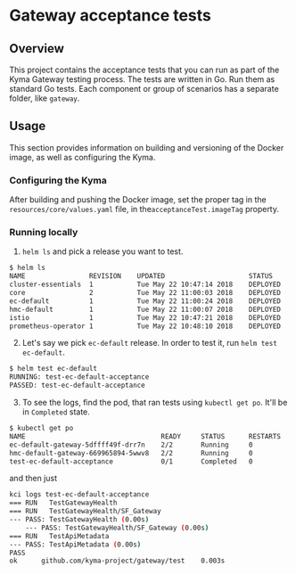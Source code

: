 # Gateway acceptance tests

## Overview

This project contains the acceptance tests that you can run as part of the Kyma Gateway testing process.
The tests are written in Go. Run them as standard Go tests.
Each component or group of scenarios has a separate folder, like `gateway`.

## Usage

This section provides information on building and versioning of the Docker image, as well as configuring the Kyma.


### Configuring the Kyma

After building and pushing the Docker image, set the proper tag in the `resources/core/values.yaml` file, in the`acceptanceTest.imageTag` property.

### Running locally

1. `helm ls` and pick a release you want to test.
```sh
$ helm ls
NAME               	REVISION	UPDATED                 	STATUS  	CHART                        	NAMESPACE
cluster-essentials 	1       	Tue May 22 10:47:14 2018	DEPLOYED	kyma-cluster-essentials-0.0.1	kyma-system
core               	2       	Tue May 22 11:00:03 2018	DEPLOYED	core-0.0.1                   	kyma-system
ec-default         	1       	Tue May 22 11:00:24 2018	DEPLOYED	gateway-0.0.1                	kyma-integration
hmc-default        	1       	Tue May 22 11:00:07 2018	DEPLOYED	gateway-0.0.1                	kyma-integration
istio              	1       	Tue May 22 10:47:21 2018	DEPLOYED	istio-0.5.1                  	istio-system
prometheus-operator	1       	Tue May 22 10:48:10 2018	DEPLOYED	prometheus-operator-0.18.1   	kyma-system
```

2. Let's say we pick `ec-default` release. In order to test it, run `helm test ec-default`.
```sh
$ helm test ec-default
RUNNING: test-ec-default-acceptance
PASSED: test-ec-default-acceptance
```

3. To see the logs, find the pod, that ran tests using `kubectl get po`. It'll be in `Completed` state.
```sh
$ kubectl get po
NAME                                  READY     STATUS      RESTARTS   AGE
ec-default-gateway-5dffff49f-drr7n    2/2       Running     0          1h
hmc-default-gateway-669965894-5wwv8   2/2       Running     0          3h
test-ec-default-acceptance            0/1       Completed   0          7m # <<<<<< this one
```

and then just

```sh
kci logs test-ec-default-acceptance
=== RUN   TestGatewayHealth
=== RUN   TestGatewayHealth/SF_Gateway
--- PASS: TestGatewayHealth (0.00s)
    --- PASS: TestGatewayHealth/SF_Gateway (0.00s)
=== RUN   TestApiMetadata
--- PASS: TestApiMetadata (0.00s)
PASS
ok  	github.com/kyma-project/gateway/test	0.003s
```
